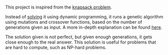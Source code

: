 This project is inspired from the [knapsack problem]([url](https://en.wikipedia.org/wiki/Knapsack_problem)).

Instead of [solving]([url](https://dev.to/downey/solving-the-knapsack-problem-with-dynamic-programming-4hce)) it using dynamic programming, it runs a genetic algorithm using mutations and crossover functions, based on the number of generations given as input. A more in-depth explanation can be found [here]([url](https://arpitbhayani.me/blogs/genetic-knapsack/)).

The solution given is not perfect, but given enough generations, it gets close enough to the real answer. This solution is useful for problems that are hard to compute, such as NP-hard problems.
